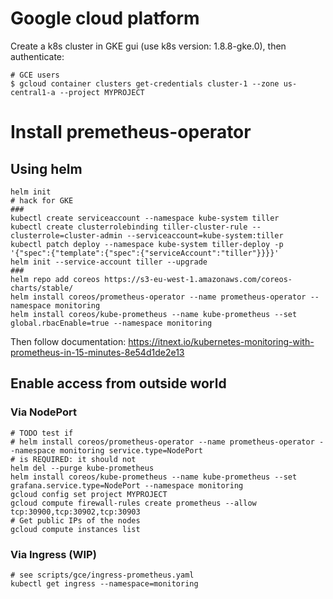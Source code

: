 # Google cloud platform

Create a k8s cluster in GKE gui (use k8s version: 1.8.8-gke.0), then authenticate:

```shell
# GCE users
$ gcloud container clusters get-credentials cluster-1 --zone us-central1-a --project MYPROJECT
```

# Install premetheus-operator 

## Using helm

```shell
helm init
# hack for GKE
###
kubectl create serviceaccount --namespace kube-system tiller
kubectl create clusterrolebinding tiller-cluster-rule --clusterrole=cluster-admin --serviceaccount=kube-system:tiller
kubectl patch deploy --namespace kube-system tiller-deploy -p '{"spec":{"template":{"spec":{"serviceAccount":"tiller"}}}}'   
helm init --service-account tiller --upgrade
###
helm repo add coreos https://s3-eu-west-1.amazonaws.com/coreos-charts/stable/
helm install coreos/prometheus-operator --name prometheus-operator --namespace monitoring
helm install coreos/kube-prometheus --name kube-prometheus --set global.rbacEnable=true --namespace monitoring
```

Then follow documentation:
https://itnext.io/kubernetes-monitoring-with-prometheus-in-15-minutes-8e54d1de2e13

## Enable access from outside world

### Via NodePort

```shell
# TODO test if 
# helm install coreos/prometheus-operator --name prometheus-operator --namespace monitoring service.type=NodePort
# is REQUIRED: it should not
helm del --purge kube-prometheus
helm install coreos/kube-prometheus --name kube-prometheus --set grafana.service.type=NodePort --namespace monitoring
gcloud config set project MYPROJECT
gcloud compute firewall-rules create prometheus --allow tcp:30900,tcp:30902,tcp:30903
# Get public IPs of the nodes
gcloud compute instances list
```

### Via Ingress (WIP)

```shell
# see scripts/gce/ingress-prometheus.yaml
kubectl get ingress --namespace=monitoring
```
